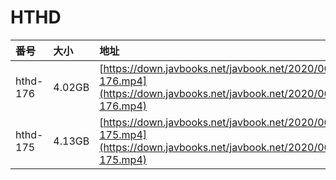 # HTHD

| 番号 | 大小 | 地址 |
| :--- | :--- | :--- |
| hthd-176 | 4.02GB | [https://down.javbooks.net/javbook.net/2020/06/25/hthd-176.mp4](https://down.javbooks.net/javbook.net/2020/06/25/hthd-176.mp4) |
| hthd-175 | 4.13GB | [https://down.javbooks.net/javbook.net/2020/06/23/hthd-175.mp4](https://down.javbooks.net/javbook.net/2020/06/23/hthd-175.mp4) |

